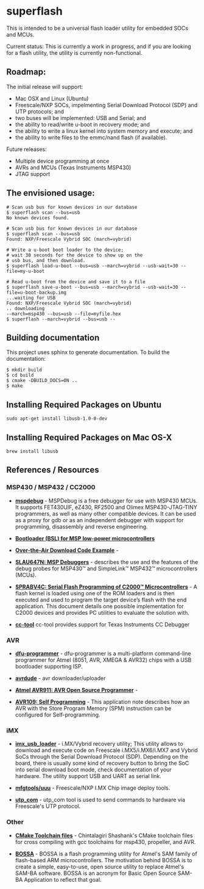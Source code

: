 # superflash

This is intended to be a universal flash loader utility for embedded SOCs and MCUs.  

Current status: 
This is currently a work in progress, and if you are looking for a flash utility, 
the utility is currently non-functional.

## Roadmap:

The initial release will support:
- Mac OSX and Linux (Ubuntu)
- Freescale/NXP SOCs, impelmenting Serial Download Protocol (SDP) and UTP protocols; and
- two buses will be implemented: USB and Serial; and
- the ability to read/write u-boot in recovery mode; and
- the ability to write a linux kernel into system memory and execute; and
- the ability to write files to the emmc/nand flash (if available).

Future releases:
- Multiple device programming at once
- AVRs and MCUs (Texas Instruments MSP430)
- JTAG support

## The envisioned usage:

```
# Scan usb bus for known devices in our database
$ superflash scan --bus=usb
No known devices found.

# Scan usb bus for known devices in our database
$ superflash scan --bus=usb
Found: NXP/Freescale Vybrid SOC (march=vybrid)

# Write a u-boot boot loader to the device;
# wait 30 seconds for the device to show up on the
# usb bus, and then download.
$ superflash load-u-boot --bus=usb --march=vybrid --usb-wait=30 --file=my-u-boot

# Read u-boot from the device and save it to a file
$ superflash save-u-boot --bus=usb --march=vybrid --usb-wait=30 --file=u-boot-backup.img
...waiting for USB
Found: NXP/Freescale Vybrid SOC (march=vybrid)
.. downloading
--march=msp430 --bus=usb --file=myfile.hex
$ superflash --march=vybrid --bus=usb --
```

## Building documentation
This project uses sphinx to generate documentation.  To build the documentation:
```
$ mkdir build
$ cd build
$ cmake -DBUILD_DOCS=ON ..
$ make
```

## Installing Required Packages on Ubuntu

```
sudo apt-get install libusb-1.0-0-dev
```

## Installing Required Packages on Mac OS-X

```
brew install libusb
```

## References / Resources

### MSP430 / MSP432 / CC2000

- **[mspdebug](https://github.com/dlbeer/mspdebug)** - MSPDebug is a free debugger for use with MSP430 MCUs. It supports
FET430UIF, eZ430, RF2500 and Olimex MSP430-JTAG-TINY programmers, as
well as many other compatible devices. It can be used as a proxy for
gdb or as an independent debugger with support for programming,
disassembly and reverse engineering.

- **[Bootloader (BSL) for MSP low-power microcontrollers](http://www.ti.com/tool/MSPBSL)**

- **[Over-the-Air Download Code Example](http://software-dl.ti.com/msp430/msp430_public_sw/mcu/msp430/simple_msp432_sdk_bluetooth_plugin/1_00_00_84/exports/docs/examples/rtos/MSP_EXP432P401R/bluetooth/oad_firmware_update/README.html)** -

- **[SLAU647N: MSP Debuggers](http://www.ti.com/lit/ug/slau647n/slau647n.pdf)** - describes the use and the features of the debug probes for MSP430™ and SimpleLink™
MSP432™ microcontrollers (MCUs). 
- **[SPRABV4C: Serial Flash Programming of C2000™ Microcontrollers](http://www.ti.com/lit/an/sprabv4c/sprabv4c.pdf)** - A flash kernel is loaded using one of the ROM loaders
and is then executed and used to program the target device’s flash with the end application. This
document details one possible implementation for C2000 devices and provides PC utilities to evaluate the
solution with.
- **[cc-tool](https://github.com/scott-42/cc-tool)** cc-tool provides support for Texas Instruments CC Debugger

### AVR

- **[dfu-programmer](https://dfu-programmer.github.io/)** - dfu-programmer is a multi-platform command-line programmer for 
Atmel (8051, AVR, XMEGA & AVR32) chips with a USB bootloader supporting ISP.

- **[avrdude](https://www.nongnu.org/avrdude/)** - avr downloader/uploader

- **[Atmel AVR911: AVR Open Source Programmer](http://ww1.microchip.com/downloads/en/AppNotes/doc2568.pdf)** -

- **[AVR109: Self Programming](http://ww1.microchip.com/downloads/en/Appnotes/doc1644.pdf)** - This application note describes how an AVR with the Store Program Memory (SPM)
instruction can be configured for Self-programming. 

### iMX

- **[imx_usb_loader](https://github.com/boundarydevices/imx_usb_loader)** - i.MX/Vybrid recovery utility; This utility allows 
to download and execute code on Freescale i.MX5/i.MX6/i.MX7 and Vybrid SoCs through the Serial Download Protocol (SDP). 
Depending on the board, there is usually some kind of recovery button to bring the SoC into serial download boot mode, 
check documentation of your hardware.  The utility support USB and UART as serial link.

- **[mfgtools/uuu](https://github.com/NXPmicro/mfgtools)** - Freescale/NXP I.MX Chip image deploy tools.

- **[utp_com](https://github.com/ixonos/utp_com.git)** - utp_com tool is used to send commands to hardware via Freescale's UTP protocol.

### Other

- **[CMake Toolchain files](https://github.com/chintal/toolchains)** - Chintalagiri Shashank's CMake toolchain files for
cross compiling with gcc toolchains for msp430, propeller, and AVR.

- **[BOSSA](https://github.com/shumatech/BOSSA)** - BOSSA is a flash programming utility for Atmel's SAM family of flash-based 
ARM microcontrollers. The motivation behind BOSSA is to create a simple, easy-to-use, open source utility to replace 
Atmel's SAM-BA software. BOSSA is an acronym for Basic Open Source SAM-BA Application to reflect that goal. 